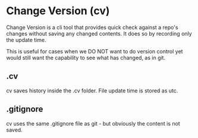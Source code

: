 # Change Version (cv)

Change Version is a cli tool that provides quick check against a repo's changes without saving any changed contents. It does so by recording only the update time.

This is useful for cases when we DO NOT want to do version control yet would still want the capability to see what has changed, as in git.

## .cv

cv saves history inside the .cv folder. File update time is stored as utc.

## .gitignore

cv uses the same .gitignore file as git - but obviously the content is not saved.